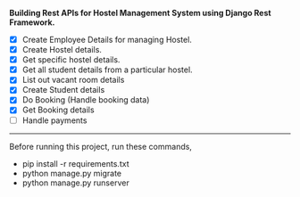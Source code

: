 **Building Rest APIs for Hostel Management System using Django Rest Framework.**

* [x] Create Employee Details for managing Hostel.
* [x] Create Hostel details.
* [x] Get specific hostel details.
* [x] Get all student details from a particular hostel.
* [x] List out vacant room details
* [x] Create Student details
* [x] Do Booking (Handle booking data)
* [x] Get Booking details
* [ ] Handle payments
___

Before running this project, run these commands,

- pip install -r requirements.txt
- python manage.py migrate
- python manage.py runserver